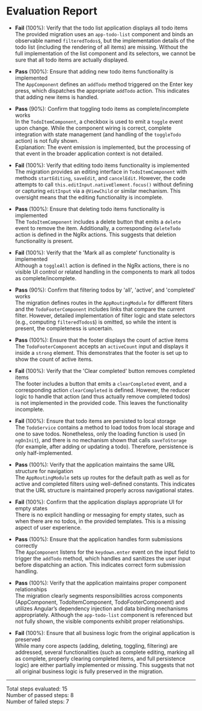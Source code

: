 # Evaluation Report

- **Fail** (100%): Verify that the todo list application displays all todo items  
  The provided migration uses an <code>app-todo-list</code> component and binds an observable named <code>filteredTodos$</code>, but the implementation details of the todo list (including the rendering of all items) are missing. Without the full implementation of the list component and its selectors, we cannot be sure that all todo items are actually displayed.

- **Pass** (100%): Ensure that adding new todo items functionality is implemented  
  The <code>AppComponent</code> defines an <code>addTodo</code> method triggered on the Enter key press, which dispatches the appropriate <code>addTodo</code> action. This indicates that adding new items is handled.

- **Pass** (90%): Confirm that toggling todo items as complete/incomplete works  
  In the <code>TodoItemComponent</code>, a checkbox is used to emit a <code>toggle</code> event upon change. While the component wiring is correct, complete integration with state management (and handling of the <code>toggleTodo</code> action) is not fully shown.  
  Explanation: The event emission is implemented, but the processing of that event in the broader application context is not detailed.

- **Fail** (100%): Verify that editing todo items functionality is implemented  
  The migration provides an editing interface in <code>TodoItemComponent</code> with methods <code>startEditing</code>, <code>saveEdit</code>, and <code>cancelEdit</code>. However, the code attempts to call <code>this.editInput.nativeElement.focus()</code> without defining or capturing <code>editInput</code> via a <code>@ViewChild</code> or similar mechanism. This oversight means that the editing functionality is incomplete.

- **Pass** (100%): Ensure that deleting todo items functionality is implemented  
  The <code>TodoItemComponent</code> includes a delete button that emits a <code>delete</code> event to remove the item. Additionally, a corresponding <code>deleteTodo</code> action is defined in the NgRx actions. This suggests that deletion functionality is present.

- **Fail** (100%): Verify that the 'Mark all as complete' functionality is implemented  
  Although a <code>toggleAll</code> action is defined in the NgRx actions, there is no visible UI control or related handling in the components to mark all todos as complete/incomplete.

- **Pass** (90%): Confirm that filtering todos by 'all', 'active', and 'completed' works  
  The migration defines routes in the <code>AppRoutingModule</code> for different filters and the <code>TodoFooterComponent</code> includes links that compare the current filter. However, detailed implementation of filter logic and state selectors (e.g., computing <code>filteredTodos$</code>) is omitted, so while the intent is present, the completeness is uncertain.

- **Pass** (100%): Ensure that the footer displays the count of active items  
  The <code>TodoFooterComponent</code> accepts an <code>activeCount</code> input and displays it inside a <code>strong</code> element. This demonstrates that the footer is set up to show the count of active items.

- **Fail** (100%): Verify that the 'Clear completed' button removes completed items  
  The footer includes a button that emits a <code>clearCompleted</code> event, and a corresponding action <code>clearCompleted</code> is defined. However, the reducer logic to handle that action (and thus actually remove completed todos) is not implemented in the provided code. This leaves the functionality incomplete.

- **Fail** (100%): Ensure that todo items are persisted to local storage  
  The <code>TodoService</code> contains a method to load todos from local storage and one to save todos. Nonetheless, only the loading function is used (in <code>ngOnInit</code>), and there is no mechanism shown that calls <code>saveToStorage</code> (for example, after adding or updating a todo). Therefore, persistence is only half-implemented.

- **Pass** (100%): Verify that the application maintains the same URL structure for navigation  
  The <code>AppRoutingModule</code> sets up routes for the default path as well as for active and completed filters using well-defined constants. This indicates that the URL structure is maintained properly across navigational states.

- **Fail** (100%): Confirm that the application displays appropriate UI for empty states  
  There is no explicit handling or messaging for empty states, such as when there are no todos, in the provided templates. This is a missing aspect of user experience.

- **Pass** (100%): Ensure that the application handles form submissions correctly  
  The <code>AppComponent</code> listens for the <code>keydown.enter</code> event on the input field to trigger the <code>addTodo</code> method, which handles and sanitizes the user input before dispatching an action. This indicates correct form submission handling.

- **Pass** (100%): Verify that the application maintains proper component relationships  
  The migration clearly segments responsibilities across components (AppComponent, TodoItemComponent, TodoFooterComponent) and utilizes Angular’s dependency injection and data binding mechanisms appropriately. Although the <code>app-todo-list</code> component is referenced but not fully shown, the visible components exhibit proper relationships.

- **Fail** (100%): Ensure that all business logic from the original application is preserved  
  While many core aspects (adding, deleting, toggling, filtering) are addressed, several functionalities (such as complete editing, marking all as complete, properly clearing completed items, and full persistence logic) are either partially implemented or missing. This suggests that not all original business logic is fully preserved in the migration.

---

Total steps evaluated: 15  
Number of passed steps: 8  
Number of failed steps: 7